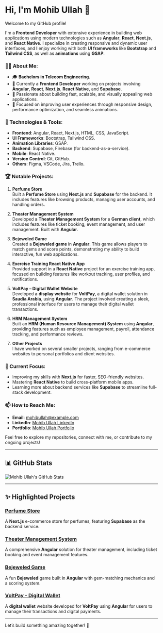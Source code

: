 # Hi, I'm Mohib Ullah 👋

Welcome to my GitHub profile!

I'm a **Frontend Developer** with extensive experience in building web applications using modern technologies such as **Angular**, **React**, **Next.js**, and **React Native**. I specialize in creating responsive and dynamic user interfaces, and I enjoy working with both **UI frameworks** like **Bootstrap** and **Tailwind CSS**, as well as **animations** using **GSAP**.

### 👨‍💻 About Me:
- 🎓 **Bachelors in Telecom Engineering**.
- 💼 Currently a **Frontend Developer** working on projects involving **Angular**, **React**, **Next.js**, **React Native**, and **Supabase**.
- 🌱 Passionate about building fast, scalable, and visually appealing web applications.
- 🚀 Focused on improving user experiences through responsive design, performance optimization, and seamless animations.

### 🔧 Technologies & Tools:
- **Frontend**: Angular, React, Next.js, HTML, CSS, JavaScript.
- **UI Frameworks**: Bootstrap, Tailwind CSS.
- **Animation Libraries**: GSAP.
- **Backend**: Supabase, Firebase (for backend-as-a-service).
- **Mobile**: React Native.
- **Version Control**: Git, GitHub.
- **Others**: Figma, VSCode, Jira, Trello.

### 🏆 Notable Projects:
1. **Perfume Store**  
   Built a **Perfume Store** using **Next.js** and **Supabase** for the backend. It includes features like browsing products, managing user accounts, and handling orders.

2. **Theater Management System**  
   Developed a **Theater Management System** for a **German client**, which includes features like ticket booking, event management, and user management. Built with **Angular**.

3. **Bejeweled Game**  
   Created a **Bejeweled game** in **Angular**. This game allows players to match gems and score points, demonstrating my ability to build interactive, fun web applications.

4. **Exercise Training React Native App**  
   Provided support in a **React Native** project for an exercise training app, focused on building features like workout tracking, user profiles, and notifications.

5. **VoltPay – Digital Wallet Website**  
   Developed a **display website** for **VoltPay**, a digital wallet solution in **Saudia Arabia**, using **Angular**. The project involved creating a sleek, professional interface for users to manage their digital wallet transactions.

6. **HRM Management System**  
   Built an **HRM (Human Resource Management) System** using **Angular**, providing features such as employee management, payroll, attendance tracking, and performance reviews.

7. **Other Projects**  
   I have worked on several smaller projects, ranging from e-commerce websites to personal portfolios and client websites.

### 🌱 Current Focus:
- Improving my skills with **Next.js** for faster, SEO-friendly websites.
- Mastering **React Native** to build cross-platform mobile apps.
- Learning more about backend services like **Supabase** to streamline full-stack development.

### 📫 How to Reach Me:
- **Email**: [mohibullah@example.com](mailto:mohibullah@example.com)
- **LinkedIn**: [Mohib Ullah LinkedIn](https://www.linkedin.com/in/mohibullah-solangi)
- **Portfolio**: [Mohib Ullah Portfolio](https://www.mohibullah-portfolio.com)

Feel free to explore my repositories, connect with me, or contribute to my ongoing projects!

---

## 📊 GitHub Stats

![Mohib Ullah's GitHub Stats](https://github-readme-stats.vercel.app/api?username=Mohibullah-solangi&show_icons=true&hide_title=true&count_private=true&hide=prs&theme=tokyonight)

---

## ✨ Highlighted Projects

### [Perfume Store](https://github.com/Mohibullah-solangi/perfume-store)
A **Next.js** e-commerce store for perfumes, featuring **Supabase** as the backend service.

### [Theater Management System](https://github.com/Mohibullah-solangi/theater-management-system)
A comprehensive **Angular** solution for theater management, including ticket booking and event management features.

### [Bejeweled Game](https://github.com/Mohibullah-solangi/bejeweled-game-angular)
A fun **Bejeweled** game built in **Angular** with gem-matching mechanics and a scoring system.

### [VoltPay - Digital Wallet](https://github.com/Mohibullah-solangi/voltpay)
A **digital wallet** website developed for **VoltPay** using **Angular** for users to manage their transactions and digital payments.

---

Let’s build something amazing together! 🚀
